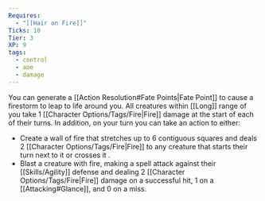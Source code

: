 ```yaml
---
Requires:
  - "[[Hair on Fire]]"
Ticks: 10
Tier: 3
XP: 9
tags:
  - control
  - aoe
  - damage
---
```


You can generate a [[Action Resolution#Fate Points|Fate Point]] to cause a firestorm to leap to life around you. All creatures within [[Long]] range of you take 1 [[Character Options/Tags/Fire|Fire]] damage at the start of each of their turns. In addition, on your turn you can take an action to either:
- Create a wall of fire that stretches up to 6 contiguous squares and deals 2 [[Character Options/Tags/Fire|Fire]] to any creature that starts their turn next to it or crosses it .
- Blast a creature with fire, making a spell attack against their [[Skills/Agility]] defense and dealing 2 [[Character Options/Tags/Fire|Fire]] damage on a successful hit, 1 on a [[Attacking#Glance]], and 0 on a miss.